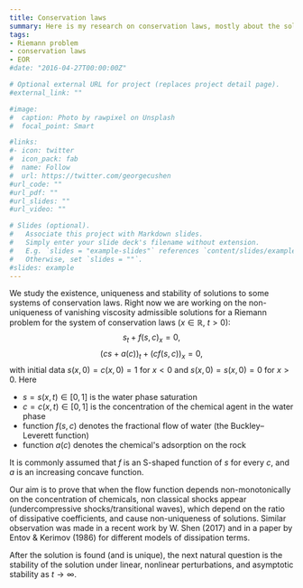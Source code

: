 ```yaml
---
title: Conservation laws
summary: Here is my research on conservation laws, mostly about the solution to a Riemann problem and stability analysis of the solutions.
tags:
- Riemann problem
- conservation laws
- EOR
#date: "2016-04-27T00:00:00Z"

# Optional external URL for project (replaces project detail page).
#external_link: ""

#image:
#  caption: Photo by rawpixel on Unsplash
#  focal_point: Smart

#links:
#- icon: twitter
#  icon_pack: fab
#  name: Follow
#  url: https://twitter.com/georgecushen
#url_code: ""
#url_pdf: ""
#url_slides: ""
#url_video: ""

# Slides (optional).
#   Associate this project with Markdown slides.
#   Simply enter your slide deck's filename without extension.
#   E.g. `slides = "example-slides"` references `content/slides/example-slides.md`.
#   Otherwise, set `slides = ""`.
#slides: example
---
```


We study the existence, uniqueness and stability of solutions to some systems of conservation laws. Right now we are working on the non-uniqueness of vanishing viscosity admissible solutions for a Riemann problem for the system of conservation laws ($x\in\mathbb{R}$, $t>0$):
$$
s_t + f(s, c)_x = 0,
$$
$$
(cs + a(c))_t + (cf(s,c))_x  = 0,
$$
with initial data $s(x,0)=c(x,0)=1$ for $x<0$ and $s(x,0)=s(x,0)=0$ for $x>0$. Here
* $s=s(x,t)\in[0,1]$ is the water phase saturation
* $c=c(x,t)\in[0,1]$ is the concentration of the chemical agent in the water phase
* function $f(s,c)$ denotes the fractional flow of water (the Buckley–Leverett function)
* function $a(c)$ denotes the chemical's adsorption on the rock

It is commonly assumed that $f$ is an S-shaped function of $s$ for every $c$, and $a$ is an increasing concave function. 

Our aim is to prove that when the flow function depends non-monotonically on the concentration of chemicals, non classical shocks appear (undercompressive shocks/transitional waves), which depend on the ratio of dissipative coefficients, and cause non-uniqueness of solutions. Similar observation was made in a recent work by W. Shen (2017) and in a paper by Entov \& Kerimov (1986) for different models of dissipation terms.

After the solution is found (and is unique), the next natural question is the stability of the solution under linear, nonlinear perturbations, and asymptotic stability as $t\to\infty$.
